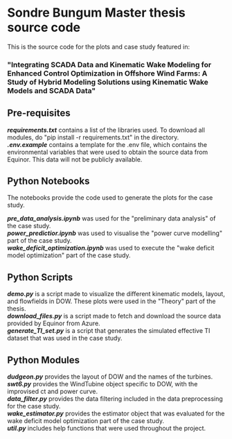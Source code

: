 # Sondre Bungum Master thesis source code
This is the source code for the plots and case study featured in:
### "Integrating SCADA Data and Kinematic Wake Modeling for Enhanced Control Optimization in Offshore Wind Farms: A Study of Hybrid Modeling Solutions using Kinematic Wake Models and SCADA Data"

## Pre-requisites
**_requirements.txt_** contains a list of the libraries used. To download all modules, do "pip install -r requirements.txt" in the directory.\
**_.env.example_** contains a template for the .env file, which contains the environmental variables that were used to obtain the source data from Equinor. This data will not be publicly available.

## Python Notebooks
The notebooks provide the code used to generate the plots for the case study. 

**_pre_data_analysis.ipynb_** was used for the "preliminary data analysis" of the case study.\
_**power_predictior.ipynb**_ was used to visualise the "power curve modelling" part of the case study.\
**_wake_deficit_optimization.ipynb_** was used to execute the "wake deficit model optimization" part of the case study.
## Python Scripts

_**demo.py**_ is a script made to visualize the different kinematic models, layout, and flowfields in DOW. These plots were used in the "Theory" part of the thesis.\
**_download_files.py_** is a script made to fetch and download the source data provided by Equinor from Azure.\
_**generate_TI_set.py**_ is a script that generates the simulated effective TI dataset that was used in the case study.

## Python Modules

_**dudgeon.py**_ provides the layout of DOW and the names of the turbines.\
_**swt6.py**_  provides the WindTubine object specific to DOW, with the improvised ct and power curve.\
_**data_filter.py**_  provides the data filtering included in the data preprocessing for the case study.\
_**wake_estimator.py**_ provides the estimator object that was evaluated for the wake deficit model optimization part of the case study.\
_**util.py**_ includes help functions that were used throughout the project.
